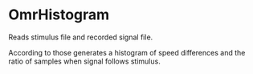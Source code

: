 # OmrHistogram
Reads stimulus file and recorded signal file.

According to those generates a histogram of speed differences and the ratio of samples when signal follows stimulus.
